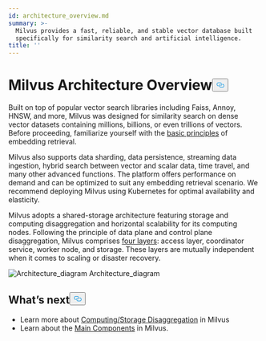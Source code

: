 ```yaml
---
id: architecture_overview.md
summary: >-
  Milvus provides a fast, reliable, and stable vector database built
  specifically for similarity search and artificial intelligence.
title: ''
---
```

<h1 id="Milvus-Architecture-Overview" class="common-anchor-header">Milvus Architecture Overview<button data-href="#Milvus-Architecture-Overview" class="anchor-icon" translate="no">
      <svg translate="no"
        aria-hidden="true"
        focusable="false"
        height="20"
        version="1.1"
        viewBox="0 0 16 16"
        width="16"
      >
        <path
          fill="#0092E4"
          fill-rule="evenodd"
          d="M4 9h1v1H4c-1.5 0-3-1.69-3-3.5S2.55 3 4 3h4c1.45 0 3 1.69 3 3.5 0 1.41-.91 2.72-2 3.25V8.59c.58-.45 1-1.27 1-2.09C10 5.22 8.98 4 8 4H4c-.98 0-2 1.22-2 2.5S3 9 4 9zm9-3h-1v1h1c1 0 2 1.22 2 2.5S13.98 12 13 12H9c-.98 0-2-1.22-2-2.5 0-.83.42-1.64 1-2.09V6.25c-1.09.53-2 1.84-2 3.25C6 11.31 7.55 13 9 13h4c1.45 0 3-1.69 3-3.5S14.5 6 13 6z"
        ></path>
      </svg>
    </button></h1><p>Built on top of popular vector search libraries including Faiss, Annoy, HNSW, and more, Milvus was designed for similarity search on dense vector datasets containing millions, billions, or even trillions of vectors. Before proceeding, familiarize yourself with the <a href="/docs/de/glossary.md">basic principles</a> of embedding retrieval.</p>
<p>Milvus also supports data sharding, data persistence, streaming data ingestion, hybrid search between vector and scalar data, time travel, and many other advanced functions. The platform offers performance on demand and can be optimized to suit any embedding retrieval scenario. We recommend deploying Milvus using Kubernetes for optimal availability and elasticity.</p>
<p>Milvus adopts a shared-storage architecture featuring storage and computing disaggregation and horizontal scalability for its computing nodes. Following the principle of data plane and control plane disaggregation, Milvus comprises <a href="/docs/de/four_layers.md">four layers</a>: access layer, coordinator service, worker node, and storage. These layers are mutually independent when it comes to scaling or disaster recovery.</p>
<p>
  <span class="img-wrapper">
    <img translate="no" src="/docs/v2.2.x/assets/architecture_diagram.png" alt="Architecture_diagram" class="doc-image" id="architecture_diagram" />
    <span>Architecture_diagram</span>
  </span>
</p>
<h2 id="Whats-next" class="common-anchor-header">What’s next<button data-href="#Whats-next" class="anchor-icon" translate="no">
      <svg translate="no"
        aria-hidden="true"
        focusable="false"
        height="20"
        version="1.1"
        viewBox="0 0 16 16"
        width="16"
      >
        <path
          fill="#0092E4"
          fill-rule="evenodd"
          d="M4 9h1v1H4c-1.5 0-3-1.69-3-3.5S2.55 3 4 3h4c1.45 0 3 1.69 3 3.5 0 1.41-.91 2.72-2 3.25V8.59c.58-.45 1-1.27 1-2.09C10 5.22 8.98 4 8 4H4c-.98 0-2 1.22-2 2.5S3 9 4 9zm9-3h-1v1h1c1 0 2 1.22 2 2.5S13.98 12 13 12H9c-.98 0-2-1.22-2-2.5 0-.83.42-1.64 1-2.09V6.25c-1.09.53-2 1.84-2 3.25C6 11.31 7.55 13 9 13h4c1.45 0 3-1.69 3-3.5S14.5 6 13 6z"
        ></path>
      </svg>
    </button></h2><ul>
<li>Learn more about <a href="/docs/de/four_layers.md">Computing/Storage Disaggregation</a> in Milvus</li>
<li>Learn about the <a href="/docs/de/main_components.md">Main Components</a> in Milvus.</li>
</ul>
